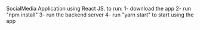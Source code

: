 SocialMedia Application using React JS.
to run:
1- download the app
2- run "npm install"
3- run the backend server
4- run "yarn start" to start using the app
